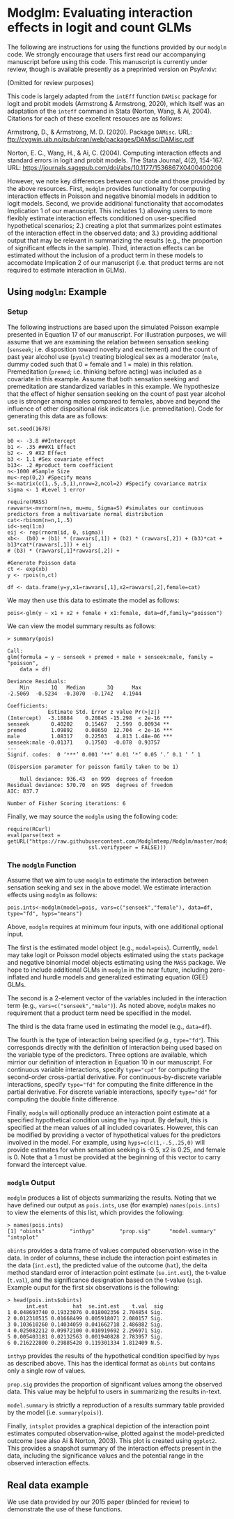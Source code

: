# Modglm: Evaluating interaction effects in logit and count GLMs

The following are instructions for using the functions provided by our `modglm` code. We strongly encourage that users first read our accompanying manuscript before using this code. This manuscript is currently under review, though is available presently as a preprinted version on PsyArxiv:

(Omitted for review purposes)

This code is largely adapted from the `intEff` function `DAMisc` package for logit and probit models (Armstrong & Armstrong, 2020), which itself was an adaptation of the `inteff` command in Stata (Norton, Wang, & Ai, 2004). Citations for each of these excellent resouces are as follows:

Armstrong, D., & Armstrong, M. D. (2020). Package `DAMisc`. 
URL: ftp://cygwin.uib.no/pub/cran/web/packages/DAMisc/DAMisc.pdf 

Norton, E. C., Wang, H., & Ai, C. (2004). Computing interaction effects and standard errors in logit and probit models. The Stata Journal, 4(2), 154-167.
URL: https://journals.sagepub.com/doi/abs/10.1177/1536867X0400400206

However, we note key differences between our code and those provided by the above resources. First, `modglm` provides functionality for computing interaction effects in Poisson and negative binomial models in addition to logit models. Second, we provide additional functionality that accomodates Implication 1 of our manuscript. This includes 1.) allowing users to more flexibly estimate interaction effects conditioned on user-specified hypothetical scenarios; 2.) creating a plot that summarizes point estimates of the interaction effect in the observed data; and 3.) providing additional output that may be relevant in summarizing the results (e.g., the proportion of significant effects in the sample). Third, interaction effects can be estimated without the inclusion of a product term in these models to accomodate Implication 2 of our manuscript (i.e. that product terms are not required to estimate interaction in GLMs).
  
## Using `modglm`: Example

### Setup

The following instructions are based upon the simulated Poisson example presented in Equation 17 of our manuscript. For illustration purposes, we will assume that we are examining the relation between sensation seeking (`senseek`; i.e. disposition toward novelty and excitement) and the count of past year alcohol use (`pyalc`) treating biological sex as a moderator (`male`, dummy coded such that 0 = female and 1 = male) in this relation. Premeditation (`premed`; i.e. thinking before acting) was included as a covariate in this example. Assume that both sensation seeking and premeditation are standardized variables in this example. We hypothesize that the effect of higher sensation seeking on the count of past year alcohol use is stronger among males compared to females, above and beyond the influence of other dispositional risk indicators (i.e. premeditation). Code for generating this data are as follows:

```
set.seed(1678)

b0 <- -3.8 ##Intercept
b1 <- .35 ###X1 Effect
b2 <- .9 #X2 Effect
b3 <- 1.1 #Sex covariate effect
b13<- .2 #product term coefficient
n<-1000 #Sample Size
mu<-rep(0,2) #Specify means
S<-matrix(c(1,.5,.5,1),nrow=2,ncol=2) #Specify covariance matrix
sigma <- 1 #Level 1 error

require(MASS)
rawvars<-mvrnorm(n=n, mu=mu, Sigma=S) #simulates our continuous predictors from a multivariate normal distribution
cat<-rbinom(n=n,1,.5)
id<-seq(1:n)
eij <- rep(rnorm(id, 0, sigma))
xb<-  (b0) + (b1) * (rawvars[,1]) + (b2) * (rawvars[,2]) + (b3)*cat + b13*cat*(rawvars[,1]) + eij
# (b3) * (rawvars[,1]*rawvars[,2]) + 

#Generate Poisson data
ct <- exp(xb)
y <- rpois(n,ct)

df <- data.frame(y=y,x1=rawvars[,1],x2=rawvars[,2],female=cat)
```

We may then use this data to estimate the model as follows:

```
pois<-glm(y ~ x1 + x2 + female + x1:female, data=df,family="poisson")
```
We can view the model summary results as follows:

```
> summary(pois)

Call:
glm(formula = y ~ senseek + premed + male + senseek:male, family = "poisson", 
    data = df)

Deviance Residuals: 
    Min       1Q   Median       3Q      Max  
-2.5069  -0.5234  -0.3070  -0.1742   4.1944  

Coefficients:
             Estimate Std. Error z value Pr(>|z|)    
(Intercept)  -3.18884    0.20845 -15.298  < 2e-16 ***
senseek       0.40202    0.15467   2.599  0.00934 ** 
premed        1.09892    0.08650  12.704  < 2e-16 ***
male          1.08317    0.22503   4.813 1.48e-06 ***
senseek:male -0.01371    0.17503  -0.078  0.93757    
---
Signif. codes:  0 ‘***’ 0.001 ‘**’ 0.01 ‘*’ 0.05 ‘.’ 0.1 ‘ ’ 1

(Dispersion parameter for poisson family taken to be 1)

    Null deviance: 936.43  on 999  degrees of freedom
Residual deviance: 570.70  on 995  degrees of freedom
AIC: 837.7

Number of Fisher Scoring iterations: 6
```

Finally, we may source the `modglm` using the following code:

```
require(RCurl)
eval(parse(text = getURL("https://raw.githubusercontent.com/Modglmtemp/Modglm/master/modglm.R", 
                          ssl.verifypeer = FALSE)))
```

### The `modglm` Function

Assume that we aim to use `modglm` to estimate the interaction between sensation seeking and sex in the above model. We estimate interaction effects using `modglm` as follows:

```
pois.ints<-modglm(model=pois, vars=c("senseek","female"), data=df, type="fd", hyps="means")
```

Above, `modglm` requires at minimum four inputs, with one additional optional input.

The first is the estimated model object (e.g., `model=pois`). Currently, `model` may take logit or Poisson model objects estimated using the `stats` package and negative binomial model objects estimating using the `MASS` package. We hope to include additional GLMs in `modglm` in the near future, including zero-inflated and hurdle models and generalized estimating equation (GEE) GLMs.

The second is a 2-element vector of the variables included in the interaction term (e.g., `vars=c("senseek","male")`). As noted above, `modglm` makes no requirement that a product term need be specified in the model.

The third is the data frame used in estimating the model (e.g., `data=df`).

The fourth is the type of interaction being specified (e.g., `type="fd"`). This corresponds directly with the definition of interaction being used based on the variable type of the predictors. Three options are available, which mirrior our definition of interaction in Equation 10 in our manuscript. For continuous variable interactions, specify `type="cpd"` for computing the second-order cross-partial derivative. For continuous-by-discrete variable interactions, specify `type="fd"` for computing the finite difference in the partial derivative. For discrete variable interactions, specify `type="dd"` for computing the double finite difference.

Finally, `modglm` will optionally produce an interaction point estimate at a specified hypothetical condition using the `hyp` input. By default, this is specified at the mean values of all included covariates. However, this can be modified by providing a vector of hypothetical values for the predictors involved in the model. For example, using `hyps=c(c(1,-.5,.25,0)` will provide estimates for when sensation seeking is -0.5, x2 is 0.25, and female is 0. Note that a 1 must be provided at the beginning of this vector to carry forward the intercept value. 

### `modglm` Output

`modglm` produces a list of objects summarizing the results. Noting that we have defined our output as `pois.ints`, use (for example) `names(pois.ints)` to view the elements of this list, which provides the following:

```
> names(pois.ints)
[1] "obints"        "inthyp"        "prop.sig"      "model.summary" "intsplot" 
```

`obints` provides a data frame of values computed observation-wise in the data. In order of columns, these include the interaction point estimates in the data (`int.est`), the predicted value of the outcome (`hat`), the delta method standard error of interaction point estimate (`se.int.est`), the t-value (`t.val`), and the significance designation based on the t-value (`sig`). Example ouput for the first six observations is the following:

```
> head(pois.ints$obints)
      int.est        hat  se.int.est    t.val  sig
1 0.048693740 0.19323076 0.018002356 2.704854 Sig.
2 0.012310515 0.01668499 0.005918071 2.080157 Sig.
3 0.103610260 0.14034059 0.041662718 2.486882 Sig.
4 0.025082212 0.09972100 0.010919692 2.296971 Sig.
5 0.005403181 0.02132563 0.001940828 2.783957 Sig.
6 0.216222800 0.29885428 0.119301334 1.812409 N.S.
```


`inthyp` provides the results of the hypothetical condition specified by `hyps` as described above. This has the identical format as `obints` but contains only a single row of values.

`prop.sig` provides the proportion of significant values among the observed data. This value may be helpful to users in summarizing the results in-text.

`model.summary` is strictly a reproduction of a results summary table provided by the model (i.e. `summary(pois)`).

Finally, `intsplot` provides a graphical depiction of the interaction point estimates computed observation-wise, plotted against the model-predicted outcome (see also Ai & Norton, 2003). This plot is created using `ggplot2`. This provides a snapshot summary of the interaction effects present in the data, including the significance values and the potential range in the observed interaction effects.

## Real data example

We use data provided by our 2015 paper (blinded for review) to demonstrate the use of these functions.
